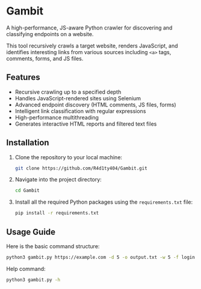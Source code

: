 # Gambit

A high-performance, JS-aware Python crawler for discovering and classifying endpoints on a website.

This tool recursively crawls a target website, renders JavaScript, and identifies interesting links from various sources including `<a>` tags, comments, forms, and JS files.

## Features

-   Recursive crawling up to a specified depth
-   Handles JavaScript-rendered sites using Selenium
-   Advanced endpoint discovery (HTML comments, JS files, forms)
-   Intelligent link classification with regular expressions
-   High-performance multithreading
-   Generates interactive HTML reports and filtered text files

## Installation

1.  Clone the repository to your local machine:
    ```bash
    git clone https://github.com/R4d1ty404/Gambit.git
    ```
2.  Navigate into the project directory:
    ```bash
    cd Gambit
    ```
3.  Install all the required Python packages using the `requirements.txt` file:
    ```bash
    pip install -r requirements.txt
    ```

## Usage Guide

Here is the basic command structure:

```bash
python3 gambit.py https://example.com -d 5 -o output.txt -w 5 -f login generic --html siwardi.html
```

Help command:
```bash
python3 gambit.py -h
